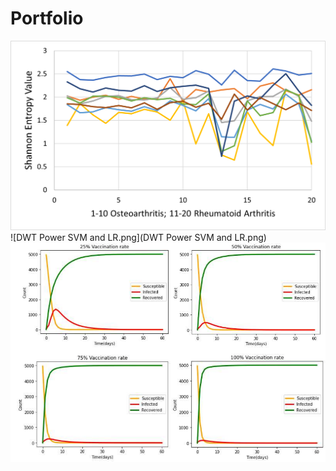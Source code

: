 # Portfolio
![WPT_DB2_SHANNON_FEATURES.png](WPT_DB2_SHANNON_FEATURES.png)
![DWT Power SVM and LR.png](DWT Power SVM and LR.png)
![SIR](SIR.PNG)
